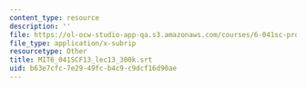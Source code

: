 ```yaml
---
content_type: resource
description: ''
file: https://ol-ocw-studio-app-qa.s3.amazonaws.com/courses/6-041sc-probabilistic-systems-analysis-and-applied-probability-fall-2013/b63e7cfc7e2949fcb4c9c9dcf16d90ae_MIT6_041SCF13_lec13_300k.srt
file_type: application/x-subrip
resourcetype: Other
title: MIT6_041SCF13_lec13_300k.srt
uid: b63e7cfc-7e29-49fc-b4c9-c9dcf16d90ae
---
```

